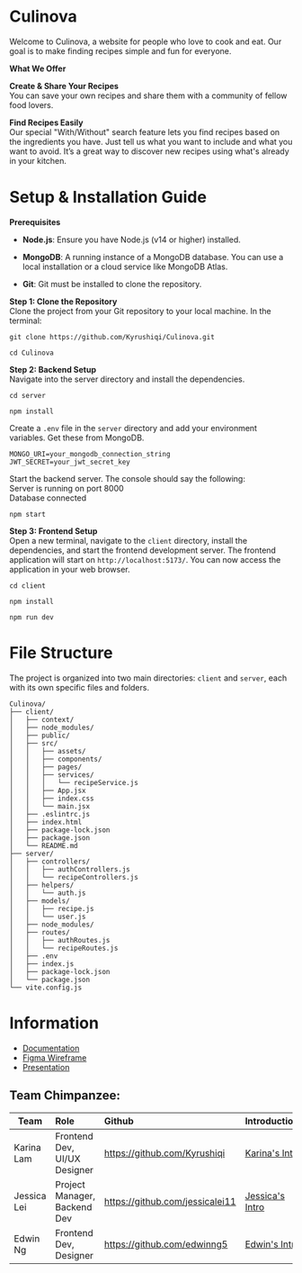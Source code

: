 # Culinova 
Welcome to Culinova, a website for people who love to cook and eat. Our goal is to make finding recipes simple and fun for everyone.

**What We Offer**

**Create & Share Your Recipes** <br>
You can save your own recipes and share them with a community of fellow food lovers.

**Find Recipes Easily** <br>
Our special "With/Without" search feature lets you find recipes based on the ingredients you have. Just tell us what you want to include and what you want to avoid. It’s a great way to discover new recipes using what's already in your kitchen.

# Setup & Installation Guide
**Prerequisites**

* **Node.js**: Ensure you have Node.js (v14 or higher) installed.

* **MongoDB**: A running instance of a MongoDB database. You can use a local installation or a cloud service like MongoDB Atlas.

* **Git**: Git must be installed to clone the repository.

**Step 1: Clone the Repository** <br>
Clone the project from your Git repository to your local machine. In the terminal:
```
git clone https://github.com/Kyrushiqi/Culinova.git

cd Culinova
```
**Step 2: Backend Setup** <br>
Navigate into the server directory and install the dependencies.
```
cd server

npm install
```
Create a `.env` file in the `server` directory and add your environment variables. Get these from MongoDB.
```
MONGO_URI=your_mongodb_connection_string
JWT_SECRET=your_jwt_secret_key
```
Start the backend server. The console should say the following: <br>
Server is running on port 8000 <br>
Database connected
```
npm start
```

**Step 3: Frontend Setup** <br>
Open a new terminal, navigate to the `client` directory, install the dependencies, and start the frontend development server. The frontend application will start on `http://localhost:5173/`. You can now access the application in your web browser.
```
cd client

npm install

npm run dev
```

# File Structure
The project is organized into two main directories: `client` and `server`, each with its own specific files and folders.
```
Culinova/
├── client/
│   ├── context/
│   ├── node_modules/
│   ├── public/
│   ├── src/
│   │   ├── assets/
│   │   ├── components/
│   │   ├── pages/
│   │   ├── services/
│   │   │   └── recipeService.js
│   │   ├── App.jsx
│   │   ├── index.css
│   │   └── main.jsx
│   ├── .eslintrc.js
│   ├── index.html
│   ├── package-lock.json
│   ├── package.json
│   └── README.md
├── server/
│   ├── controllers/
│   │   ├── authControllers.js
│   │   └── recipeControllers.js
│   ├── helpers/
│   │   └── auth.js
│   ├── models/
│   │   ├── recipe.js
│   │   └── user.js
│   ├── node_modules/
│   ├── routes/
│   │   ├── authRoutes.js
│   │   └── recipeRoutes.js
│   ├── .env
│   ├── index.js
│   ├── package-lock.json
│   └── package.json
└── vite.config.js
```
# Information
* [Documentation](https://docs.google.com/document/d/1OWTMUgg_lDDDjA3NslO464Ke_Jtwfb3ml6V6TtVg3ZY/edit?usp=sharing)
* [Figma Wireframe](https://www.figma.com/design/8wGqoT1HmXb9iiTF0aCTGQ/Culinova?node-id=0-1&t=yPBb648nIppyQ9Js-0)
* [Presentation](https://docs.google.com/presentation/d/19uOZfmaeAYcpRH86Pm5PgHWhMf2M5hJlpagelfmsdE8/edit?usp=sharing)


## Team Chimpanzee:

| Team      | Role          | Github  | Introductions |
| --------- |:-------------| :-------| --------------|
| Karina Lam| Frontend Dev, UI/UX Designer | https://github.com/Kyrushiqi | [Karina's Intro](Introductions/Karina.html)
| Jessica Lei| Project Manager, Backend Dev | https://github.com/jessicalei11 | [Jessica's Intro](Introductions/Jessica.html)
| Edwin Ng | Frontend Dev, Designer | https://github.com/edwinng5 | [Edwin's Intro](Introductions/Edwin.html)